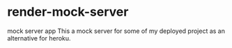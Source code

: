 # render-mock-server
mock server app
This a mock server for some of my deployed project as an alternative for heroku.
